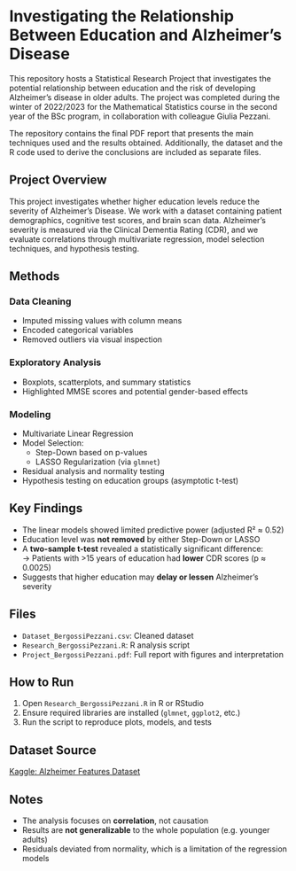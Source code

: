 # Investigating the Relationship Between Education and Alzheimer’s Disease
This repository hosts a Statistical Research Project that investigates the potential relationship between education and the risk of developing Alzheimer’s disease in older adults. The project was completed during the winter of 2022/2023 for the Mathematical Statistics course in the second year of the BSc program, in collaboration with colleague Giulia Pezzani.

The repository contains the final PDF report that presents the main techniques used and the results obtained. Additionally, the dataset and the R code used to derive the conclusions are included as separate files.


## Project Overview

This project investigates whether higher education levels reduce the severity of Alzheimer’s Disease. We work with a dataset containing patient demographics, cognitive test scores, and brain scan data. Alzheimer’s severity is measured via the Clinical Dementia Rating (CDR), and we evaluate correlations through multivariate regression, model selection techniques, and hypothesis testing.

## Methods

### Data Cleaning
- Imputed missing values with column means  
- Encoded categorical variables  
- Removed outliers via visual inspection  

### Exploratory Analysis
- Boxplots, scatterplots, and summary statistics  
- Highlighted MMSE scores and potential gender-based effects  

### Modeling
- Multivariate Linear Regression  
- Model Selection:
  - Step-Down based on p-values  
  - LASSO Regularization (via `glmnet`)  
- Residual analysis and normality testing  
- Hypothesis testing on education groups (asymptotic t-test)

## Key Findings

- The linear models showed limited predictive power (adjusted R² ≈ 0.52)  
- Education level was **not removed** by either Step-Down or LASSO  
- A **two-sample t-test** revealed a statistically significant difference:  
  → Patients with >15 years of education had **lower** CDR scores (p ≈ 0.0025)  
- Suggests that higher education may **delay or lessen** Alzheimer’s severity  


## Files

- `Dataset_BergossiPezzani.csv`: Cleaned dataset  
- `Research_BergossiPezzani.R`: R analysis script  
- `Project_BergossiPezzani.pdf`: Full report with figures and interpretation  

## How to Run

1. Open `Research_BergossiPezzani.R` in R or RStudio  
2. Ensure required libraries are installed (`glmnet`, `ggplot2`, etc.)  
3. Run the script to reproduce plots, models, and tests  

## Dataset Source

[Kaggle: Alzheimer Features Dataset](https://www.kaggle.com/datasets/brsdincer/alzheimer-features)


## Notes

- The analysis focuses on **correlation**, not causation  
- Results are **not generalizable** to the whole population (e.g. younger adults)  
- Residuals deviated from normality, which is a limitation of the regression models

